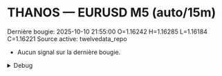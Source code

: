 # THANOS — EURUSD M5 (auto/15m)
Dernière bougie: 2025-10-10 21:55:00  O=1.16242  H=1.16285  L=1.16184  C=1.16221
Source active: twelvedata_repo

- Aucun signal sur la dernière bougie.

<details><summary>Debug</summary>

- TD_API_KEY manquant.

</details>